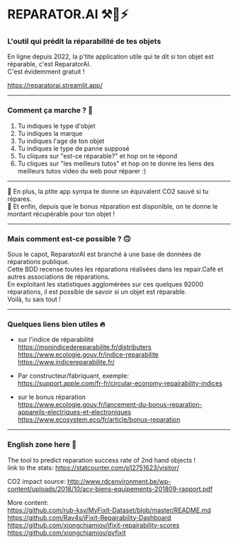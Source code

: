 # REPARATOR.AI ⚒🚀⚡  
### L'outil qui prédit la réparabilité de tes objets  

En ligne depuis 2022, la p'tite application utile qui te dit si ton objet est réparable, c'est ReparatorAI.  
C'est évidemment gratuit !

https://reparatorai.streamlit.app/  
 
****   

### Comment ça marche ? 🙉  
1. Tu indiques le type d'objet  
2. Tu indiques la marque  
3. Tu indiques l'age de ton objet  
4. Tu indiques le type de panne supposé
5. Tu cliques sur "est-ce réparable?" et hop on te répond  
6. Tu cliques sur "les meilleurs tutos" et hop on te donne les liens des meilleurs tutos video du web pour réparer :)    
  
****  
🌱 En plus, la ptite app sympa te donne un équivalent CO2 sauvé si tu répares.  
🌈 Et enfin, depuis que le bonus réparation est disponible, on te donne le montant récupérable pour ton objet !
****  

### Mais comment est-ce possible ? 🙃  
Sous le capot, ReparatorAI est branché à une base de données de réparations publique.  
Cette BDD recense toutes les réparations réalisées dans les repair.Café et autres associations de réparations.  
En exploitant les statistiques agglomérées sur ces quelques 92000 réparations, il est possible de savoir si un objet est réparable.  
Voilà, tu sais tout !  
****  

### Quelques liens bien utiles 🔥  
- sur l'indice de réparabilité  
https://monindicedereparabilite.fr/distributers  
https://www.ecologie.gouv.fr/indice-reparabilite  
https://www.indicereparabilite.fr/  

- Par constructeur/fabriquant, exemple:  
https://support.apple.com/fr-fr/circular-economy-repairability-indices  

- sur le bonus réparation  
https://www.ecologie.gouv.fr/lancement-du-bonus-reparation-appareils-electriques-et-electroniques  
https://www.ecosystem.eco/fr/article/bonus-reparation  
  
****  
### English zone here  🤘
The tool to predict reparation success rate of 2nd hand objects !  
link to the stats: https://statcounter.com/p12751623/visitor/

CO2 impact source: http://www.rdcenvironment.be/wp-content/uploads/2018/10/acv-biens-equipements-201809-rapport.pdf  

More content:  
https://github.com/rub-ksv/MyFixit-Dataset/blob/master/README.md  
https://github.com/Rav4s/iFixit-Repairability-Dashboard  
https://github.com/xiongchiamiov/ifixit-repairability-scores  
https://github.com/xiongchiamiov/pyfixit  
